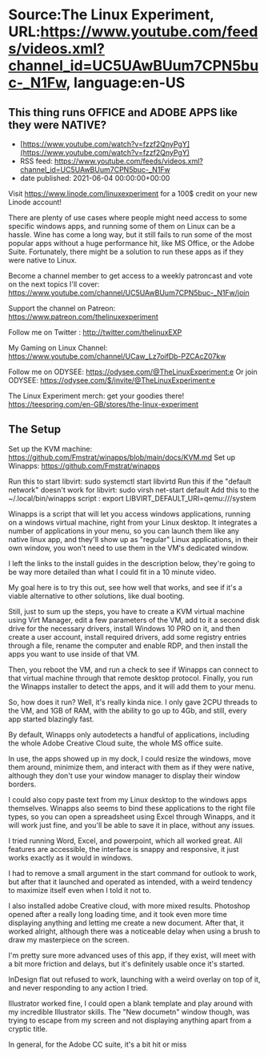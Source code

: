 # Source:The Linux Experiment, URL:https://www.youtube.com/feeds/videos.xml?channel_id=UC5UAwBUum7CPN5buc-_N1Fw, language:en-US

## This thing runs OFFICE and ADOBE APPS like they were NATIVE?
 - [https://www.youtube.com/watch?v=fzzf2QnyPgY](https://www.youtube.com/watch?v=fzzf2QnyPgY)
 - RSS feed: https://www.youtube.com/feeds/videos.xml?channel_id=UC5UAwBUum7CPN5buc-_N1Fw
 - date published: 2021-06-04 00:00:00+00:00

Visit https://www.linode.com/linuxexperiment for a 100$ credit on your new Linode account!

There are plenty of use cases where people might need access to some specific windows apps, and running some of them on Linux can be a hassle. Wine has come a long way, but it still fails to run some of the most popular apps without a huge performance hit, like MS Office, or the Adobe Suite. Fortunately, there might be a solution to run these apps as if they were native to Linux.

Become a channel member to get access to a weekly patroncast and vote on the next topics I'll cover:
https://www.youtube.com/channel/UC5UAwBUum7CPN5buc-_N1Fw/join

Support the channel on Patreon: 
https://www.patreon.com/thelinuxexperiment

Follow me on Twitter : http://twitter.com/thelinuxEXP

My Gaming on Linux Channel: https://www.youtube.com/channel/UCaw_Lz7oifDb-PZCAcZ07kw

Follow me on ODYSEE: https://odysee.com/@TheLinuxExperiment:e
Or join ODYSEE: https://odysee.com/$/invite/@TheLinuxExperiment:e


The Linux Experiment merch: get your goodies there! https://teespring.com/en-GB/stores/the-linux-experiment

## The Setup

Set up the KVM machine: https://github.com/Fmstrat/winapps/blob/main/docs/KVM.md
Set up Winapps: https://github.com/Fmstrat/winapps


Run this to start libvirt: sudo systemctl start libvirtd
Run this if the "default network" doesn't work for libvirt: sudo virsh net-start default
Add this to the ~/.local/bin/winapps script : export LIBVIRT_DEFAULT_URI=qemu:///system



Winapps is a script that will let you access windows applications, running on a windows virtual machine, right from your Linux desktop. It integrates a number of applications in your menu, so you can launch them like any native linux app, and they'll show up as "regular" Linux applications, in their own window, you won't need to use them in the VM's dedicated window.

I left the links to the install guides in the description below, they're going to be way more detailed than what I could fit in a 10 minute video.

My goal here is to try this out, see how well that works, and see if it's a viable alternative to other solutions, like dual booting.

Still, just to sum up the steps, you have to create a KVM virtual machine using Virt Manager, edit a few parameters of the VM, add to it a second disk drive for the necessary drivers, install Windows 10 PRO on it, and then create a user account, install required drivers, add some registry entries through a file, rename the computer and enable RDP, and then install the apps you want to use inside of that VM.

Then, you reboot the VM, and run a check to see if Winapps can connect to that virtual machine through that remote desktop protocol. Finally, you run the Winapps installer to detect the apps, and it will add them to your menu.

So, how does it run?
Well, it's really kinda nice. I only gave 2CPU threads to the VM, and 1GB of RAM, with the ability to go up to 4Gb, and still, every app started blazingly fast.

By default, Winapps only autodetects a handful of applications, including the whole Adobe Creative Cloud suite, the whole MS office suite.

In use, the apps showed up in my dock, I could resize the windows, move them around, minimize them, and interact with them as if they were native, although they don't use your window manager to display their window borders.

I could also copy paste text from my Linux desktop to the windows apps themselves. Winapps also seems to bind these applications to the right file types, so you can open a spreadsheet using Excel through Winapps, and it will work just fine, and you'll be able to save it in place, without any issues.

I tried running Word, Excel, and powerpoint, which all worked great. All features are accessible, the interface is snappy and responsive, it just works exactly as it would in windows.

I had to remove a small argument in the start command for outlook to work, but after that it launched and operated as intended, with a weird tendency to maximize itself even when I told it not to.

I also installed adobe Creative cloud, with more mixed results.
Photoshop opened after a really long loading time, and it took even more time displaying anything and letting me create a new document. After that, it worked alright, although there was a noticeable delay when using a brush to draw my masterpiece on the screen.

I'm pretty sure more advanced uses of this app, if they exist, will meet with a bit more friction and delays, but it's definitely usable once it's started.

InDesign flat out refused to work, launching with a weird overlay on top of it, and never responding to any action I tried.

Illustrator worked fine, I could open a blank template and play around with my incredible Illustrator skills. The "New documetn" window though, was trying to escape from my screen and not displaying anything apart from a cryptic title.

In general, for the Adobe CC suite, it's a bit hit or miss

